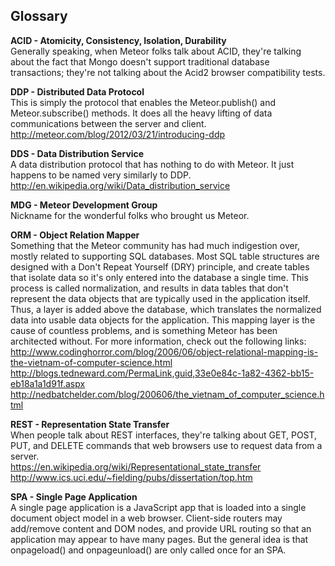 ## Glossary


**ACID - Atomicity, Consistency, Isolation, Durability**  
Generally speaking, when Meteor folks talk about ACID, they're talking about the fact that Mongo doesn't support traditional database transactions; they're not talking about the Acid2 browser compatibility tests.

**DDP - Distributed Data Protocol**  
This is simply the protocol that enables the Meteor.publish() and Meteor.subscribe() methods.  It does all the heavy lifting of data communications between the server and client.  
http://meteor.com/blog/2012/03/21/introducing-ddp  

**DDS - Data Distribution Service**  
A data distribution protocol that has nothing to do with Meteor.  It just happens to be named very similarly to DDP.  
http://en.wikipedia.org/wiki/Data_distribution_service  

**MDG - Meteor Development Group**  
Nickname for the wonderful folks who brought us Meteor.

**ORM - Object Relation Mapper**    
Something that the Meteor community has had much indigestion over, mostly related to supporting SQL databases.  Most SQL table structures are designed with a Don't Repeat Yourself (DRY) principle, and create tables that isolate data so it's only entered into the database a single time.  This process is called normalization, and results in data tables that don't represent the data objects that are typically used in the application itself.  Thus, a layer is added above the database, which translates the normalized data into usable data objects for the application.  This mapping layer is the cause of countless problems, and is something Meteor has been architected without.  For more information, check out the following links:  
http://www.codinghorror.com/blog/2006/06/object-relational-mapping-is-the-vietnam-of-computer-science.html  
http://blogs.tedneward.com/PermaLink,guid,33e0e84c-1a82-4362-bb15-eb18a1a1d91f.aspx  
http://nedbatchelder.com/blog/200606/the_vietnam_of_computer_science.html  

**REST - Representation State Transfer**  
When people talk about REST interfaces, they're talking about GET, POST, PUT, and DELETE commands that web browsers use to request data from a server.  
https://en.wikipedia.org/wiki/Representational_state_transfer  
http://www.ics.uci.edu/~fielding/pubs/dissertation/top.htm  


**SPA - Single Page Application**  
A single page application is a JavaScript app that is loaded into a single document object model in a web browser.  Client-side routers may add/remove content and DOM nodes, and provide URL routing so that an application may appear to have many pages.  But the general idea is that onpageload() and onpageunload() are only called once for an SPA.


